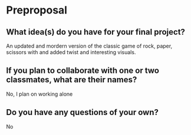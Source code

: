 # Preproposal

## What idea(s) do you have for your final project?

An updated and mordern version of the classic game of rock, paper, scissors with and added twist and interesting visuals.

## If you plan to collaborate with one or two classmates, what are their names?

No, I plan on working alone

## Do you have any questions of your own?

No
